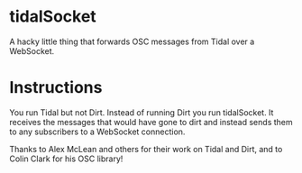 # tidalSocket

A hacky little thing that forwards OSC messages from Tidal over a WebSocket. 

# Instructions

You run Tidal but not Dirt. Instead of running Dirt you run tidalSocket. It receives the messages that would have gone
to dirt and instead sends them to any subscribers to a WebSocket connection.

Thanks to Alex McLean and others for their work on Tidal and Dirt, and to Colin Clark for his OSC library!

